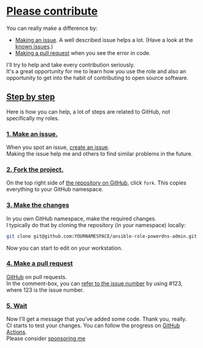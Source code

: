 # [Please contribute](#please-contribute)

You can really make a difference by:

- [Making an issue](https://help.github.com/articles/creating-an-issue/). A well described issue helps a lot. (Have a look at the [known issues](https://github.com/search?q=user%3Aaussielunix+is%3Aissue+state%3Aopen).)
- [Making a pull request](https://services.github.com/on-demand/github-cli/open-pull-request-github) when you see the error in code.

I'll try to help and take every contribution seriously.  
It's a great opportunity for me to learn how you use the role and also an opportunity to get into the habit of contributing to open source software.

## [Step by step](#step-by-step)

Here is how you can help, a lot of steps are related to GitHub, not specifically my roles.

### [1. Make an issue.](#1-make-an-issue)

When you spot an issue, [create an issue](https://github.com/aussielunix/ansible-role-powerdns-admin/issues).  
Making the issue help me and others to find similar problems in the future.

### [2. Fork the project.](#2-fork-the-project)

On the top right side of [the repository on GitHub](https://github.com/aussielunix/ansible-role-powerdns-admin), click `fork`. This copies everything to your GitHub namespace.

### [3. Make the changes](#3-make-the-changes)

In you own GitHub namespace, make the required changes.  
I typically do that by cloning the repository (in your namespace) locally:

```bash
git clone git@github.com:YOURNAMESPACE/ansible-role-powerdns-admin.git
```

Now you can start to edit on your workstation.

### [4. Make a pull request](#4-make-a-pull-request)

[GitHub](https://help.github.com/en/github/collaborating-with-issues-and-pull-requests/creating-a-pull-request-from-a-fork) on pull requests.  
In the comment-box, you can [refer to the issue number](https://help.github.com/en/github/writing-on-github/autolinked-references-and-urls) by using #123, where 123 is the issue number.

### [5. Wait](#5-wait)

Now I'll get a message that you've added some code. Thank you, really.  
CI starts to test your changes. You can follow the progress on [GitHub Actions](https://github.com/aussielunix/ansible-role-aussielunix.powerdns-admin/actions).  
Please consider [sponsoring me](https://github.com/sponsors/aussielunix)
